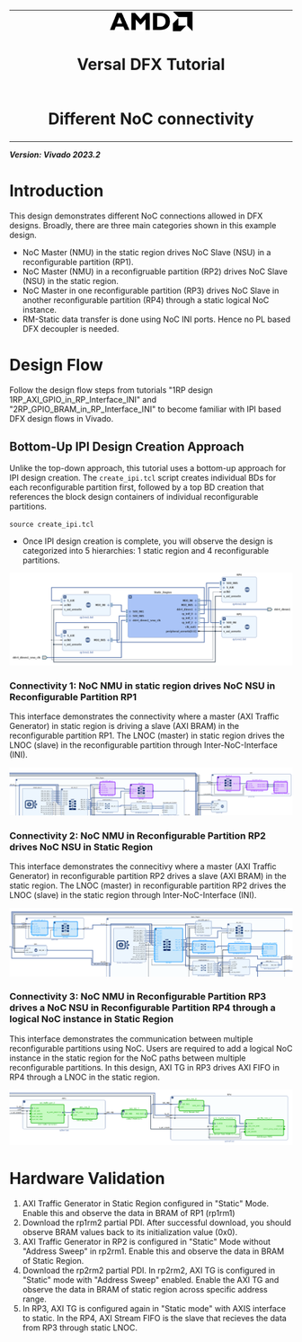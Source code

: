 ﻿<table>
 <tr>
   <td align="center"><img src="https://github.com/Xilinx/Image-Collateral/blob/main/xilinx-logo.png?raw=true" width="30%"/><h1>Versal DFX Tutorial</h1>
   </td>
 </tr>
 <tr>
 <td align="center"><h1>Different NoC connectivity </h1>
 </td>
 </tr>
</table>
<b><i>Version: Vivado 2023.2</b></i><p>

# Introduction

This design demonstrates different NoC connections allowed in DFX designs. Broadly, there are three main categories shown in this example design.
- NoC Master (NMU) in the static region drives NoC Slave (NSU) in a reconfigurable partition (RP1).
- NoC Master (NMU) in a reconfigruable partition (RP2) drives NoC Slave (NSU) in the static region.
- NoC Master in one reconfigurable partition (RP3) drives NoC Slave in another reconfigurable partition (RP4) through a static logical NoC instance.
- RM-Static data transfer is done using NoC INI ports. Hence no PL based DFX decoupler is needed.

# Design Flow

Follow the design flow steps from tutorials "1RP design 1RP_AXI_GPIO_in_RP_Interface_INI" and "2RP_GPIO_BRAM_in_RP_Interface_INI" to become familiar with IPI based DFX design flows in Vivado.

## Bottom-Up IPI Design Creation Approach

Unlike the top-down approach, this tutorial uses a bottom-up approach for IPI design creation. The <code>create_ipi.tcl</code> script creates individual BDs for each reconfigurable partition first, followed by a top BD creation that references the block design containers of individual reconfigurable partitions.

`source create_ipi.tcl`

- Once IPI design creation is complete, you will observe the design is categorized into 5 hierarchies: 1 static region and 4 reconfigurable partitions.

<p align="center">
  <img src="./images/top_bd_with_all_bdcs.png?raw=true" alt="top_bd_with_all_bdcs"/>
</p>

### Connectivity 1: NoC NMU in static region drives NoC NSU in Reconfigurable Partition RP1

This interface demonstrates the connectivity where a master (AXI Traffic Generator) in static region is driving a slave (AXI BRAM) in the reconfigurable partition RP1. The LNOC (master) in static region drives the LNOC (slave) in the reconfigurable partition through Inter-NoC-Interface (INI).   

<p align="center">
  <img src="./images/NMU_in_Static_NSU_in_RM.png?raw=true" alt="NMU_in_Static_NSU_in_RM"/>
</p>

### Connectivity 2: NoC NMU in Reconfigurable Partition RP2 drives NoC NSU in Static Region

This interface demonstrates the connecitivy where a master (AXI Traffic Generator) in reconfigurable partition RP2 drives a slave (AXI BRAM) in the static region. The LNOC (master) in reconfigurable partition RP2 drives the LNOC (slave) in the static region through Inter-NoC-Interface (INI).   

<p align="center">
  <img src="./images/NMU_in_RM_NSU_in_static.png?raw=true" alt="NMU_in_RM_NSU_in_static"/>
</p>

### Connectivity 3: NoC NMU in Reconfigurable Partition RP3 drives a NoC NSU in Reconfigurable Partition RP4 through a logical NoC instance in Static Region

This interface demonstrates the communication between multiple reconfigurable partitions using NoC. Users are required to add a logical NoC instance in the static region for the NoC paths between multiple reconfigurable partitions. In this design, AXI TG in RP3 drives AXI FIFO in RP4 through a LNOC in the static region.

<p align="center">
  <img src="./images/NoC_RP_to_RP_through_static.png?raw=true" alt=NoC_RP_to_RP_through_static"/>
</p>

# Hardware Validation
1. AXI Traffic Generator in Static Region configured in "Static" Mode. Enable this and observe the data in BRAM of RP1 (rp1rm1)
2. Download the rp1rm2 partial PDI. After successful download, you should observe BRAM values back to its initialization value (0x0).
3. AXI Traffic Generator in RP2 is configured in "Static" Mode without "Address Sweep" in rp2rm1. Enable this and observe the data in BRAM of Static Region.
4. Download the rp2rm2 partial PDI. In rp2rm2, AXI TG is configured in "Static" mode with "Address Sweep" enabled. Enable the AXI TG and observe the data in BRAM of static region across specific address range.
5. In RP3, AXI TG is configured again in "Static mode" with AXIS interface to static. In the RP4, AXI Stream FIFO is the slave that recieves the data from RP3 through static LNOC.

